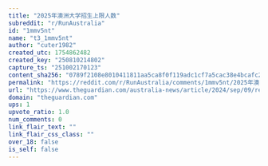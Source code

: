 ```yaml
---
title: "2025年澳洲大学招生上限人数"
subreddit: "r/RunAustralia"
id: "1mmv5nt"
name: "t3_1mmv5nt"
author: "cuter1982"
created_utc: 1754862482
created_key: "250810214802"
capture_ts: "251002170123"
content_sha256: "0789f2108e8010411811aa5ca8f0f119adc1cf7a5cac38e4bcafc237f9e5ae78"
permalink: "https://reddit.com/r/RunAustralia/comments/1mmv5nt/2025年澳洲大学招生上限人数/"
url: "https://www.theguardian.com/australia-news/article/2024/sep/09/revealed-15-australian-universities-to-have-their-international-student-cap-slashed"
domain: "theguardian.com"
ups: 1
upvote_ratio: 1.0
num_comments: 0
link_flair_text: ""
link_flair_css_class: ""
over_18: false
is_self: false
---
```


